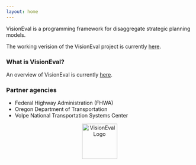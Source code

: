```yaml
---
layout: home
---
```


VisionEval is a programming framework for disaggregate strategic planning models.

The working verision of the VisionEval project is currently [here](https://github.com/gregorbj/VisionEval).

### What is VisionEval?

An overview of VisionEval is currently [here](https://gregorbj.github.io/VisionEval/).

### Partner agencies

- Federal Highway Administration (FHWA)
- Oregon Department of Transportation
- Volpe National Transportation Systems Center


<center><img src="https://gregorbj.github.io/VisionEval/website/visioneval_logo.png" alt="VisionEval Logo" height='95' width='95'></center>

